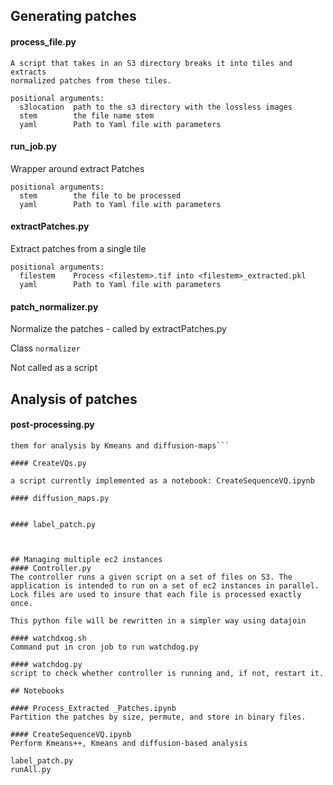 ## Generating patches
#### process_file.py
```
A script that takes in an S3 directory breaks it into tiles and extracts
normalized patches from these tiles.

positional arguments:
  s3location  path to the s3 directory with the lossless images
  stem        the file name stem
  yaml        Path to Yaml file with parameters

```
#### run_job.py
Wrapper around extract Patches
```
positional arguments:
  stem        the file to be processed
  yaml        Path to Yaml file with parameters
```

#### extractPatches.py
Extract patches from a single tile
```
positional arguments:
  filestem    Process <filestem>.tif into <filestem>_extracted.pkl
  yaml        Path to Yaml file with parameters
```

#### patch_normalizer.py
Normalize the patches - called by extractPatches.py

Class `normalizer`

Not called as a script

## Analysis of patches

#### post-processing.py 

```Process the patch files generated by extractPatches.py and prepare
them for analysis by Kmeans and diffusion-maps```

#### CreateVQs.py

a script currently implemented as a notebook: CreateSequenceVQ.ipynb 

#### diffusion_maps.py


#### label_patch.py



## Managing multiple ec2 instances
#### Controller.py
The controller runs a given script on a set of files on S3. The application is intended to run on a set of ec2 instances in parallel.
Lock files are used to insure that each file is processed exactly once.

This python file will be rewritten in a simpler way using datajoin

#### watchdxog.sh
Command put in cron job to run watchdog.py

#### watchdog.py
script to check whether controller is running and, if not, restart it.

## Notebooks

#### Process_Extracted _Patches.ipynb
Partition the patches by size, permute, and store in binary files.

#### CreateSequenceVQ.ipynb
Perform Kmeans++, Kmeans and diffusion-based analysis

label_patch.py
runAll.py

